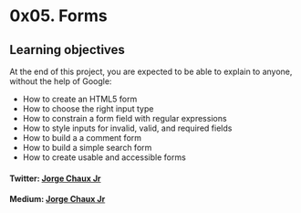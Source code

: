 # 0x05. Forms
## Learning objectives
At the end of this project, you are expected to be able to explain to anyone, without the help of Google:
- How to create an HTML5 form
- How to choose the right input type
- How to constrain a form field with regular expressions
- How to style inputs for invalid, valid, and required fields
- How to build a a comment form
- How to build a simple search form
- How to create usable and accessible forms
#### Twitter: [Jorge Chaux Jr](https://twitter.com/jorgechauxjr)
#### Medium: [Jorge Chaux Jr](https://medium.com/@jorgechauxjr)
